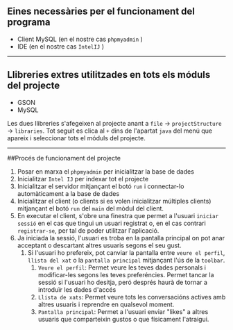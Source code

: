 ## Eines necessàries per el funcionament del programa

- Client MySQL (en el nostre cas `phpmyadmin` )
- IDE (en el nostre cas `IntelIJ` )

---

## Llibreries extres utilitzades en tots els móduls del projecte

- GSON
- MySQL

Les dues llibreries s'afegeixen al projecte anant a `file` -> `projectStructure` -> `libraries`. 
Tot seguit es clica al `+` dins de l'apartat `java` del menú que apareix i seleccionar tots el móduls del projecte.

---

##Procés de funcionament del projecte

1. Posar en marxa el `phpmyadmin` per inicialitzar la base de dades
2. Inicialitzar `Intel IJ` per indexar tot el projecte
3. Inicialitzar el servidor mitjançant el botó `run` i connectar-lo automàticament a la base de dades 
4. Inicialitzar el client (o clients si es volen inicialitzar múltiples clients) mitjançant el botó `run`
        del `main` del mòdul del client.
5. En executar el client, s'obre una finestra que permet a l'usuari `iniciar sessió` en el cas que tingui
        un usuari registrat o, en el cas contrari `registrar-se`, per tal de poder utilitzar l'aplicació.
6. Ja iniciada la sessió, l'usuari es troba en la pantalla principal on pot anar acceptant o descartant altres
        usuaris segons el seu gust. 
   1. Si l'usuari ho prefereix, pot canviar la pantalla entre `veure el perfil`, `llista del xat` o la 
            `pantalla principal` mitjançant l'ús de la `toolbar`.
      1. `Veure el perfil`: Permet veure les teves dades personals i modificar-les segons les teves preferéncies.
                Permet tancar la sessió si l'usuari ho desitja, peró després haurà de tornar a introduïr les dades d'accés
        2. `Llista de xats`: Permet veure tots les conversacións actives amb altres usuaris i reprendre en qualsevol moment.
        3. `Pantalla principal`: Permet a l'usuari enviar "likes" a altres usuaris que comparteixin gustos o que físicament
                l'atraigui.
